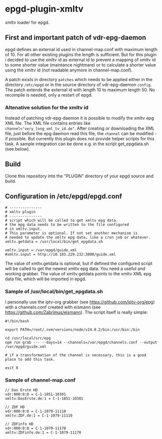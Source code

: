 # epgd-plugin-xmltv
xmltv loader for epgd.

## First and important patch of vdr-epg-daemon
epgd defines an external id used in channel-map.conf with maximum length of 10.
For all other existing plugins the length is sufficient. But for this plugin i decided to use 
the xmltv id as external id to prevent a mapping of xmltv id to some shorter value (maintance nightmare) 
or to calculate a shorter value using the xmltv id (not readable anymore in channel-map.conf).

A patch exists in directory `patches` which needs to be applied either in the directory `/etc/epgd` 
or in the source directory of vdr-epg-daemon `config`.
The patch extends the external id with length 10 to maximum length 50. No recompile is needed, only a restart of epgd.

### Altenative solution for the xmltv id
Instead of patching vdr-epg-daemon it is possible to modify the xmltv epg XML file. The XML file contains entries
like ```channel="very_long_xml_tv_id.de"```. After creating or downloading the XML file, just before the epg daemon 
read this file, the ```channel``` can be modified - if possible. 
But currently this plugin does not provide helper scripts for this task.
A sample integration can be done e.g. in the script get_epgdata.sh (see below).


## Build
Clone this repository into the "PLUGIN" directory of your epgd source and build.

## Configuration in /etc/epgd/epgd.conf

```
# ---------------
# xmltv plugin
# ---------------
# script which will be called to get xmltv epg data.
# the epg data needs to be written to the file configured
# in xmltv.input.
# This parameter is optional. If not set another mechanism is
# needed to update the xmltv epg data, like a cron job or whatever.
xmltv.getdata = /usr/local/bin/get_epgdata.sh

xmltv.input = /var/epgd/guide.xml
#xmltv.input = http://10.183.229.232:3000/guide.xml
```

The value of xmltv.getdata is optional, but if defined the configured 
script will be called to get the newest xmltv epg data. You need a useful and
working grabber.
The value of xmltv.getdata points to the xmltv XML epg data file, which will be imported in epgd.

### Sample of /usr/local/bin/get_epgdata.sh
I personally use the iptv-org grabber (see https://github.com/iptv-org/epg) with a channels.conf 
created with eismann (see https://github.com/Zabrimus/eismann).
The script itself is really simple:
```
#!/bin/bash

export PATH=/root/.nvm/versions/node/v24.0.2/bin:/usr/bin:/bin

cd /usr/local/src/epg
npm run grab --- --days=14 --channels=/var/epgd/channels.conf --output /var/epgd/guide.xml

# if a transformation of the channel is necessary, this is a good place to add this task.

exit 0
```

### Sample of channel-map.conf
```
// Das Erste HD
vdr:000:0:0 = C-1-1051-10301
xmltv:DasErste.de:1 = C-1-1051-10301

// ZDF HD
vdr:000:0:0 = C-1-1079-11110
xmltv:ZDF.de:1 = C-1-1079-11110

// ZDFinfo HD
vdr:000:0:0 = C-1-1079-11170
xmltv:ZDFinfo.de:1 = C-1-1079-11170
```